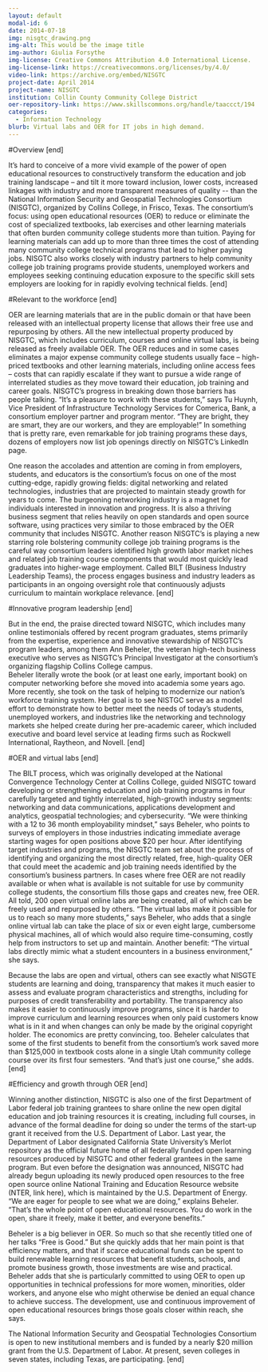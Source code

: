 ```yaml
---
layout: default
modal-id: 6
date: 2014-07-18
img: nisgtc_drawing.png
img-alt: This would be the image title
img-author: Giulia Forsythe
img-license: Creative Commons Attribution 4.0 International License.
img-license-link: https://creativecommons.org/licenses/by/4.0/
video-link: https://archive.org/embed/NISGTC
project-date: April 2014
project-name: NISGTC
institution: Collin County Community College District
oer-repository-link: https://www.skillscommons.org/handle/taaccct/194
categories:
  - Information Technology
blurb: Virtual labs and OER for IT jobs in high demand.
---
```

#Overview
[end]

It’s hard to conceive of a more vivid example of the power of open educational resources to constructively transform the education and job training landscape – and tilt it more toward inclusion, lower costs, increased linkages with industry and more transparent measures of quality -- than the National Information Security and Geospatial Technologies Consortium (NISGTC), organized by Collins College, in Frisco, Texas. The consortium’s focus: using open educational resources (OER) to reduce or eliminate the cost of specialized textbooks, lab exercises and other learning materials that often burden community college students more than tuition. Paying for learning materials can add up to more than three times the cost of attending many community college technical programs that lead to higher paying jobs. NISGTC also works closely with industry partners to help community college job training programs provide students, unemployed workers and employees seeking continuing education exposure to the specific skill sets employers are looking for in rapidly evolving technical fields. 
[end]

#Relevant to the workforce
[end]

OER are learning materials that are in the public domain or that have been released with an intellectual property license that allows their free use and repurposing by others. All the new intellectual property produced by NISGTC, which includes curriculum, courses and online virtual labs, is being released as freely available OER. The OER reduces and in some cases eliminates a major expense community college students usually face – high-priced textbooks and other learning materials, including online access fees – costs that can rapidly escalate if they want to pursue a wide range of interrelated studies as they move toward their education, job training and career goals. NISGTC’s progress in breaking down those barriers has people talking. 
“It’s a pleasure to work with these students,” says Tu Huynh, Vice President of Infrastructure Technology Services for Comerica, Bank, a consortium employer partner and program mentor. “They are bright, they are smart, they are our workers, and they are employable!” In something that is pretty rare, even remarkable for job training programs these days, dozens of employers now list job openings directly on NISGTC’s LinkedIn page.

One reason the accolades and attention are coming in from employers, students, and educators is the consortium’s focus on one of the most cutting-edge, rapidly growing fields: digital networking and related technologies, industries that are projected to maintain steady growth for years to come. The burgeoning networking industry is a magnet for individuals interested in innovation and progress. It is also a thriving business segment that relies heavily on open standards and open source software, using practices very similar to those embraced by the OER community that includes NISGTC. Another reason NISGTC’s is playing a new starring role bolstering community college job training programs is the careful way consortium leaders identified high growth labor market niches and related job training course components that would most quickly lead graduates into higher-wage employment. Called BILT (Business Industry Leadership Teams), the process engages business and industry leaders as participants in an ongoing oversight role that continuously adjusts curriculum to maintain workplace relevance. 
[end]

#Innovative program leadership
[end]

But in the end, the praise directed toward NISGTC, which includes many online testimonials offered by recent program graduates, stems primarily from the expertise, experience and innovative stewardship of NISGTC’s program leaders, among them Ann Beheler, the veteran high-tech business executive who serves as NISGTC’s Principal Investigator at the consortium’s organizing flagship Collins College campus.  
Beheler literally wrote the book (or at least one early, important book) on computer networking before she moved into academia some years ago. More recently, she took on the task of helping to modernize our nation’s workforce training system. Her goal is to see NISTGC serve as a model effort to demonstrate how to better meet the needs of today’s students, unemployed workers, and industries like the networking and technology markets she helped create during her pre-academic career, which included executive and board level service at leading firms such as Rockwell International, Raytheon, and Novell. 
[end]

#OER and virtual labs
[end]

The BILT process, which was originally developed at the National Convergence Technology Center at Collins College, guided NISGTC toward developing or strengthening education and job training programs in four carefully targeted and tightly interrelated, high-growth industry segments: networking and data communications, applications development and analytics, geospatial technologies; and cybersecurity. “We were thinking with a 12 to 36 month employability mindset,” says Beheler, who points to surveys of employers in those industries indicating immediate average starting wages for open positions above $20 per hour. After identifying target industries and programs, the NISGTC team set about the process of identifying and organizing the most directly related, free, high-quality OER that could meet the academic and job training needs identified by the consortium’s business partners. In cases where free OER are not readily available or when what is available is not suitable for use by community college students, the consortium fills those gaps and creates new, free OER. All told, 200 open virtual online labs are being created, all of which can be freely used and repurposed by others. “The virtual labs make it possible for us to reach so many more students,” says Beheler, who adds that a single online virtual lab can take the place of six or even eight large, cumbersome physical machines, all of which would also require time-consuming, costly help from instructors to set up and maintain. Another benefit: “The virtual labs directly mimic what a student encounters in a business environment,” she says.  

Because the labs are open and virtual, others can see exactly what NISGTE students are learning and doing, transparency that makes it much easier to assess and evaluate program characteristics and strengths, including for purposes of credit transferability and portability. The transparency also makes it easier to continuously improve programs, since it is harder to improve curriculum and learning resources when only paid customers know what is in it and when changes can only be made by the original copyright holder. The economics are pretty convincing, too. Beheler calculates that some of the first students to benefit from the consortium’s work saved more than $125,000 in textbook costs alone in a single Utah community college course over its first four semesters.  “And that’s just one course,” she adds. 
[end]

#Efficiency and growth through OER
[end]

Winning another distinction, NISGTC is also one of the first Department of Labor federal job training grantees to share online the new open digital education and job training resources it is creating, including full courses, in advance of the formal deadline for doing so under the terms of the start-up grant it received from the U.S. Department of Labor.  Last year, the Department of Labor designated California State University’s Merlot repository as the official future home of all federally funded open learning resources produced by NISGTC and other federal grantees in the same program. But even before the designation was announced, NISGTC had already begun uploading its newly produced open resources to the free open source online National Training and Education Resource website (NTER, link here), which is maintained by the U.S. Department of Energy. “We are eager for people to see what we are doing,” explains Beheler. “That’s the whole point of open educational resources. You do work in the open, share it freely, make it better, and everyone benefits.”

Beheler is a big believer in OER. So much so that she recently titled one of her talks “Free is Good.” But she quickly adds that her main point is that efficiency matters, and that if scarce educational funds can be spent to build renewable learning resources that benefit students, schools, and promote business growth, those investments are wise and practical.  Beheler adds that she is particularly committed to using OER to open up opportunities in technical professions for more women, minorities, older workers, and anyone else who might otherwise be denied an equal chance to achieve success. The development, use and continuous improvement of open educational resources brings those goals closer within reach, she says.

The National Information Security and Geospatial Technologies Consortium is open to new institutional members and is funded by a nearly $20 million grant from the U.S. Department of Labor. At present, seven colleges in seven states, including Texas, are participating.
[end]
